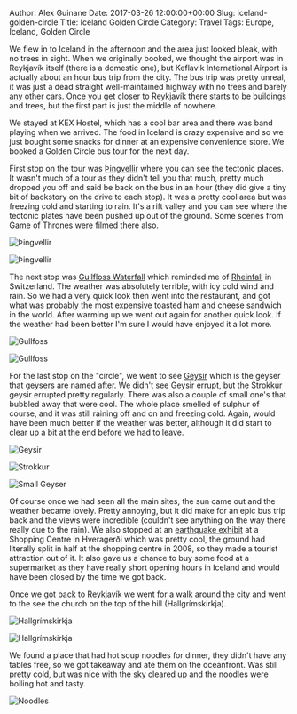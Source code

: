 Author: Alex Guinane
Date: 2017-03-26 12:00:00+00:00
Slug: iceland-golden-circle
Title: Iceland Golden Circle
Category: Travel
Tags: Europe, Iceland, Golden Circle

We flew in to Iceland in the afternoon and the area just looked bleak, with no trees in sight.
When we originally booked, we thought the airport was in Reykjavík itself (there is a domestic one), but Keflavik International Airport is actually about an hour bus trip from the city. The bus trip was pretty unreal, it was just a dead straight well-maintained highway with no trees and barely any other cars. Once you get closer to Reykjavík there starts to be buildings and trees, but the first part is just the middle of nowhere.

We stayed at KEX Hostel, which has a cool bar area and there was band playing when we arrived. The food in Iceland is crazy expensive and so we just bought some snacks for dinner at an expensive convenience store. We booked a Golden Circle bus tour for the next day.

First stop on the tour was [Þingvellir](https://en.wikipedia.org/wiki/%C3%9Eingvellir) where you can see the tectonic places. It wasn't much of a tour as they didn't tell you that much, pretty much dropped you off and said be back on the bus in an hour (they did give a tiny bit of backstory on the drive to each stop). It was a pretty cool area but was freezing cold and starting to rain. It's a rift valley and you can see where the tectonic plates have been pushed up out of the ground. Some scenes from Game of Thrones were filmed there also.

![](/images/2017/2017-03-26-iceland-golden-circle/Pingvellir2.jpg "Þingvellir")

![](/images/2017/2017-03-26-iceland-golden-circle/Pingvellir1.jpg "Þingvellir")

The next stop was [Gullfloss Waterfall](https://en.wikipedia.org/wiki/Gullfoss) which reminded me of
[Rheinfall](/posts/2010/neuhausen-am-rheinfall) in Switzerland. The weather was absolutely terrible, with icy cold wind and rain. So we had a very quick look then went into the restaurant, and got what was probably the most expensive toasted ham and cheese sandwich in the world. After warming up we went out again for another quick look. If the weather had been better I'm sure I would have enjoyed it a lot more.

![](/images/2017/2017-03-26-iceland-golden-circle/Gullfoss1.jpg "Gullfoss")

![](/images/2017/2017-03-26-iceland-golden-circle/Gullfoss2.jpg "Gullfoss")

For the last stop on the "circle", we went to see [Geysir](https://en.wikipedia.org/wiki/Geysir) which is the geyser that geysers are named after. We didn't see Geysir errupt, but the Strokkur geysir errupted pretty regularly. There was also a couple of small one's that bubbled away that were cool. The whole place smelled of sulphur of course, and it was still raining off and on and freezing cold. Again, would have been much better if the weather was better, although it did start to clear up a bit at the end before we had to leave.

![](/images/2017/2017-03-26-iceland-golden-circle/Geysir.jpg "Geysir")

![](/images/2017/2017-03-26-iceland-golden-circle/Strokkur.jpg "Strokkur")

![](/images/2017/2017-03-26-iceland-golden-circle/small-geyser.jpg "Small Geyser")

Of course once we had seen all the main sites, the sun came out and the weather became lovely. Pretty annoying, but it did make for an epic bus trip back and the views were incredible (couldn't see anything on the way there really due to the rain). We also stopped at an [earthquake exhibit](https://www.south.is/en/services/the-quake-2008) at a Shopping Centre in Hveragerði which was pretty cool, the ground had literally split in half at the shopping centre in 2008, so they made a tourist attraction out of it. It also gave us a chance to buy some food at a supermarket as they have really short opening hours in Iceland and would have been closed by the time we got back.

Once we got back to Reykjavík we went for a walk around the city and went to the see the church on the top of the hill (Hallgrímskirkja).

![](/images/2017/2017-03-26-iceland-golden-circle/church1.jpg "Hallgrímskirkja")

![](/images/2017/2017-03-26-iceland-golden-circle/church2.jpg "Hallgrímskirkja")

We found a place that had hot soup noodles for dinner, they didn't have any tables free, so we got takeaway and ate them on the oceanfront. Was still pretty cold, but was nice with the sky cleared up and the noodles were boiling hot and tasty.

![](/images/2017/2017-03-26-iceland-golden-circle/dinner.jpg "Noodles")
